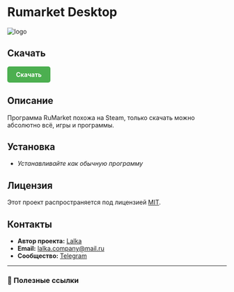 # Rumarket Desktop
![logo](http://rumarket.rf.gd/img/rumarket.jpg)

## Скачать

<a href="https://github.com/Poiuelimime/rumarpet/releases/tag/rumarket" style="display: inline-block; background-color: #4CAF50; color: white; padding: 10px 20px; text-align: center; text-decoration: none; border-radius: 5px; font-weight: bold;">Скачать</a>

## Описание

Программа RuMarket похожа на Steam, только скачать можно абсолютно всё, игры и программы.


## Установка

- *Устанавливайте как обычную программу*

## Лицензия

Этот проект распространяется под лицензией [MIT](LICENSE).

## Контакты

- **Автор проекта:** [Lalka](https://github.com/Poiuelimime)
- **Email:** lalka.company@mail.ru
- **Сообщество:** [Telegram](https://t.me/+aqXx1Z2ekuY4ZDBi)

---

### 🔧 Полезные ссылки

<!-- [Официальная документация Steam API](https://developer.valvesoftware.com/wiki/Steam_Web_API)
- [Steam Community](https://steamcommunity.com)
- [Python Steam Library](https://pypi.org/project/steam/)-->

